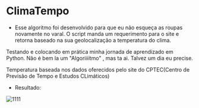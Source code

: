 # ClimaTempo

- Esse algoritmo foi desenvolvido para que eu não esqueça as roupas novamente no varal.
O script manda um requerimento para o site e retorna baseado na sua geolocalização
a temperatura do clima.

Testando e colocando em prática minha jornada de aprendizado em Python.
Não é bem la um "Algoriiiitmo" , mas ta ai. Talvez um dia eu precise.

Temperatura baseada nos dados oferecidos pelo site do CPTEC(Centro de Previsão de Tempo e Estudos CLimáticos)
- Resultado:

![1111](https://user-images.githubusercontent.com/101534491/160086138-76fec8d7-648a-4c0e-ad9c-5d9a29c06a20.png)
